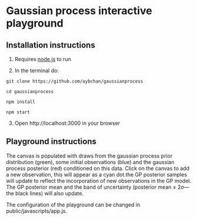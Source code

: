 # Gaussian process interactive playground

## Installation instructions

1. Requires [node.js](https://nodejs.org) to run

2. In the terminal do:
```
git clone https://github.com/aybchan/gaussianprocess

cd gaussianprocess

npm install

npm start
```

3. Open http://localhost:3000 in your browser

## Playground instructions

The canvas is populated with draws from the gaussian process prior distribution (green), some initial observations (blue) and the gaussian process posterior (red) conditioned on this data. Click on the canvas to add a new observation, this will appear as a cyan dot.the GP posterior samples will update to reflect the incorporation of new observations in the GP model. The GP posterior mean and the band of uncertainty (posterior mean ± 2σ—the black lines) will also update.

The configuration of the playground can be changed in public/javascripts/app.js.

